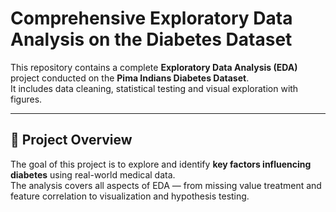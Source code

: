 #  Comprehensive Exploratory Data Analysis on the Diabetes Dataset

This repository contains a complete **Exploratory Data Analysis (EDA)** project conducted on the **Pima Indians Diabetes Dataset**.  
It includes data cleaning, statistical testing and visual exploration with figures.

---

## 📘 Project Overview
The goal of this project is to explore and identify **key factors influencing diabetes** using real-world medical data.  
The analysis covers all aspects of EDA — from missing value treatment and feature correlation to visualization and hypothesis testing.